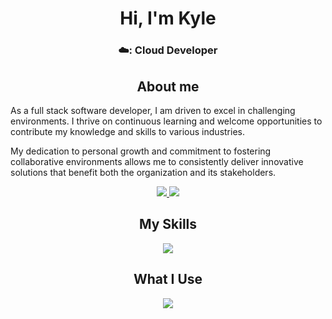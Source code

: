 <!--
**kroutled/kroutled** is a ✨ _special_ ✨ repository because its `README.md` (this file) appears on your GitHub profile.

Here are some ideas to get you started:

- 🔭 I’m currently working on ...
- 🌱 I’m currently learning ...
- 👯 I’m looking to collaborate on ...
- 🤔 I’m looking for help with ...
- 💬 Ask me about ...
- 📫 How to reach me: ...
- 😄 Pronouns: ...
- ⚡ Fun fact: ...
-->


<h1 align=center>Hi, I'm Kyle</h1>
<h3 align=center>☁️: Cloud Developer</h3>


<h2 align=center>About me</h2>
As a full stack software developer, I am driven to excel in challenging environments. I thrive on continuous learning and welcome opportunities to contribute my knowledge and skills to various industries. 

My dedication to personal growth and commitment to fostering collaborative environments allows me to consistently deliver innovative solutions that benefit both the organization and its stakeholders.

<p align="center">
  <a href="https://github.com/anantnrg/">
    <img src="https://github-readme-stats-sigma-five.vercel.app/api?username=kroutled&theme=tokyonight&include_all_commits=true&count_private=true&show_icons=true&hide_border=true&border_radius=10">
  </a>
  <a href="https://github.com/anantnrg/">
    <img src="https://streak-stats.demolab.com?user=kroutled&theme=tokyonight&hide_border=true&border_radius=10&date_format=M%20j%5B%2C%20Y%5D">
  </a>
</p>

<h2 align=center>My Skills</h2>
<p align="center">
  <img src="https://skillicons.dev/icons?i=cs,python,html,css,js&perline=14" />
</p>

<h2 align=center>What I Use</h2>
<p align="center">
  <img src="https://skillicons.dev/icons?i=azure,firebase,git,github,vscode" />
</p>
